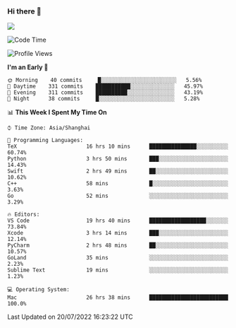 ### Hi there 👋

<!--
**JJAYCHEN1e/jjaychen1e** is a ✨ _special_ ✨ repository because its `README.md` (this file) appears on your GitHub profile.

Here are some ideas to get you started:

- 🔭 I’m currently working on ...
- 🌱 I’m currently learning ...
- 👯 I’m looking to collaborate on ...
- 🤔 I’m looking for help with ...
- 💬 Ask me about ...
- 📫 How to reach me: ...
- 😄 Pronouns: ...
- ⚡ Fun fact: ...
-->

[![](https://github-readme-stats.vercel.app/api?username=jjaychen1e&show_icons=true)](https://github.com/jjaychen1e/github-readme-stats?count_private=true)

<!--START_SECTION:waka-->
![Code Time](http://img.shields.io/badge/Code%20Time-0%20secs-blue)

![Profile Views](http://img.shields.io/badge/Profile%20Views-188-blue)

**I'm an Early 🐤** 

```text
🌞 Morning    40 commits     █░░░░░░░░░░░░░░░░░░░░░░░░   5.56% 
🌆 Daytime    331 commits    ███████████░░░░░░░░░░░░░░   45.97% 
🌃 Evening    311 commits    ██████████░░░░░░░░░░░░░░░   43.19% 
🌙 Night      38 commits     █░░░░░░░░░░░░░░░░░░░░░░░░   5.28%

```


📊 **This Week I Spent My Time On** 

```text
⌚︎ Time Zone: Asia/Shanghai

💬 Programming Languages: 
TeX                      16 hrs 10 mins      ███████████████░░░░░░░░░░   60.74% 
Python                   3 hrs 50 mins       ███░░░░░░░░░░░░░░░░░░░░░░   14.43% 
Swift                    2 hrs 49 mins       ██░░░░░░░░░░░░░░░░░░░░░░░   10.62% 
C++                      58 mins             █░░░░░░░░░░░░░░░░░░░░░░░░   3.63% 
Go                       52 mins             ░░░░░░░░░░░░░░░░░░░░░░░░░   3.29%

🔥 Editors: 
VS Code                  19 hrs 40 mins      ██████████████████░░░░░░░   73.84% 
Xcode                    3 hrs 14 mins       ███░░░░░░░░░░░░░░░░░░░░░░   12.14% 
PyCharm                  2 hrs 48 mins       ██░░░░░░░░░░░░░░░░░░░░░░░   10.57% 
GoLand                   35 mins             ░░░░░░░░░░░░░░░░░░░░░░░░░   2.23% 
Sublime Text             19 mins             ░░░░░░░░░░░░░░░░░░░░░░░░░   1.23%

💻 Operating System: 
Mac                      26 hrs 38 mins      █████████████████████████   100.0%

```


 Last Updated on 20/07/2022 16:23:22 UTC
<!--END_SECTION:waka-->
